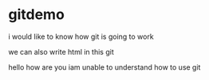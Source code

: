 # gitdemo
i would like to know how git is going to work
<br>
<html>
  <head>
    <title>saketh</title>
  </head>
  <body>
    <p>we can also write html in this git</p>
  </body>
</html>
hello how are you 
iam unable  to understand how to use git
